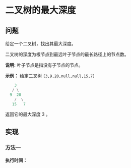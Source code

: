 # 二叉树的最大深度

## 问题

给定一个二叉树，找出其最大深度。

二叉树的深度为根节点到最远叶子节点的最长路径上的节点数。

**说明:** 叶子节点是指没有子节点的节点。

**示例：** 给定二叉树 `[3,9,20,null,null,15,7]`

```python
 	3
   / \
  9  20
    /  \
   15   7
```

返回它的最大深度 3 。



## 实现

### 方法一

#### 执行时间：

